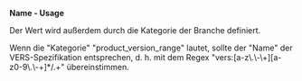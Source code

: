 **Name - Usage**

Der Wert wird außerdem durch die Kategorie der Branche definiert.

Wenn die "Kategorie" "product_version_range" lautet, sollte der "Name" der VERS-Spezifikation entsprechen, d. h. mit dem Regex "vers:[a-z\\.\\\-\\+][a-z0-9\\\.\\-\+]*/.+" übereinstimmen.
